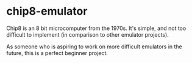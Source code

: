 # chip8-emulator

Chip8 is an 8 bit microcomputer from the 1970s.
It's simple, and not too difficult to implement (in comparison to other emulator projects).

As someone who is aspiring to work on more difficult emulators in the future, this is a perfect beginner project.